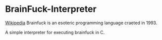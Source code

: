 # BrainFuck-Interpreter

[Wikipedia](https://en.wikipedia.org/wiki/Brainfuck#:~:text=Brainfuck%20is%20an%20esoteric%20programming,pointer%20and%20an%20instruction%20pointer.)
Brainfuck is an esoteric programming language craeted in 1993.

A simple interpreter for executing brainfuck in C.

